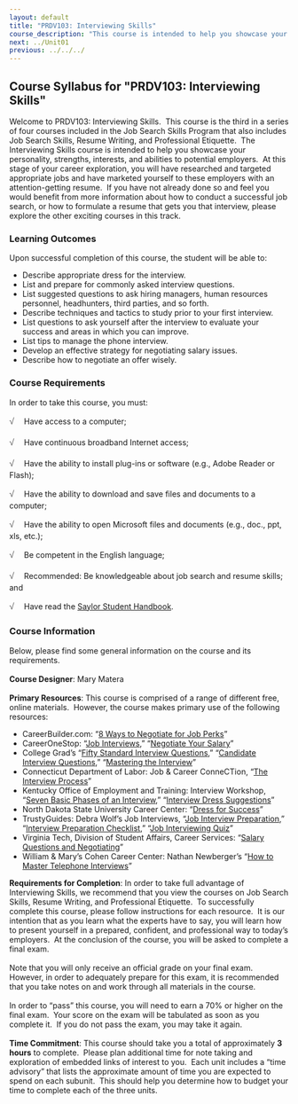 ```yaml
---
layout: default
title: "PRDV103: Interviewing Skills"
course_description: "This course is intended to help you showcase your personality, strengths, interests, and abilities to potential employers through the interview process."
next: ../Unit01
previous: ../../../
---
```

Course Syllabus for "PRDV103: Interviewing Skills"
--------------------------------------------------

Welcome to PRDV103: Interviewing Skills.  This course is the third in a
series of four courses included in the Job Search Skills Program that
also includes Job Search Skills, Resume Writing, and Professional
Etiquette.  The Interviewing Skills course is intended to help you
showcase your personality, strengths, interests, and abilities to
potential employers.  At this stage of your career exploration, you will
have researched and targeted appropriate jobs and have marketed yourself
to these employers with an attention-getting resume.  If you have not
already done so and feel you would benefit from more information about
how to conduct a successful job search, or how to formulate a resume
that gets you that interview, please explore the other exciting courses
in this track.

### Learning Outcomes

Upon successful completion of this course, the student will be able
to:  

-   Describe appropriate dress for the interview.
-   List and prepare for commonly asked interview questions.
-   List suggested questions to ask hiring managers, human resources
    personnel, headhunters, third parties, and so forth.
-   Describe techniques and tactics to study prior to your first
    interview.
-   List questions to ask yourself after the interview to evaluate your
    success and areas in which you can improve.
-   List tips to manage the phone interview.
-   Develop an effective strategy for negotiating salary issues.
-   Describe how to negotiate an offer wisely.

### Course Requirements

In order to take this course, you must:  
  
 <span
style="color: rgb(85, 85, 85); font-family: 'Myriad Pro', 'Gill Sans', 'Gill Sans MT', Calibri, sans-serif; font-size: 16px; line-height: 24px; text-align: left; -webkit-text-size-adjust: none; ">√
   </span>Have access to a computer;  
  
 <span
style="color: rgb(85, 85, 85); font-family: 'Myriad Pro', 'Gill Sans', 'Gill Sans MT', Calibri, sans-serif; font-size: 16px; line-height: 24px; text-align: left; -webkit-text-size-adjust: none; ">√
   </span>Have continuous broadband Internet access;  
  
 <span
style="color: rgb(85, 85, 85); font-family: 'Myriad Pro', 'Gill Sans', 'Gill Sans MT', Calibri, sans-serif; font-size: 16px; line-height: 24px; text-align: left; -webkit-text-size-adjust: none; ">√
   </span>Have the ability to install plug-ins or software (e.g., Adobe
Reader or Flash);  
  
 <span
style="color: rgb(85, 85, 85); font-family: 'Myriad Pro', 'Gill Sans', 'Gill Sans MT', Calibri, sans-serif; font-size: 16px; line-height: 24px; text-align: left; -webkit-text-size-adjust: none; ">√
   </span>Have the ability to download and save files and documents to a
computer;  
  
 <span
style="color: rgb(85, 85, 85); font-family: 'Myriad Pro', 'Gill Sans', 'Gill Sans MT', Calibri, sans-serif; font-size: 16px; line-height: 24px; text-align: left; -webkit-text-size-adjust: none; ">√
   </span>Have the ability to open Microsoft files and documents (e.g.,
doc., ppt, xls, etc.);  
  
 <span
style="color: rgb(85, 85, 85); font-family: 'Myriad Pro', 'Gill Sans', 'Gill Sans MT', Calibri, sans-serif; font-size: 16px; line-height: 24px; text-align: left; -webkit-text-size-adjust: none; ">√
   </span>Be competent in the English language;  
  
 <span
style="color: rgb(85, 85, 85); font-family: 'Myriad Pro', 'Gill Sans', 'Gill Sans MT', Calibri, sans-serif; font-size: 16px; line-height: 24px; text-align: left; -webkit-text-size-adjust: none; ">√
   </span>Recommended: Be knowledgeable about job search and resume
skills; and  
  
 <span
style="color: rgb(85, 85, 85); font-family: 'Myriad Pro', 'Gill Sans', 'Gill Sans MT', Calibri, sans-serif; font-size: 16px; line-height: 24px; text-align: left; -webkit-text-size-adjust: none; ">√
   </span>Have read the [Saylor Student
Handbook](http://www.saylor.org/site/wp-content/uploads/2012/05/Saylor-StudentHandbook.pdf).

### Course Information

Below, please find some general information on the course and its
requirements.  
    
 **Course Designer**: Mary Matera  
    
 **Primary Resources**: This course is comprised of a range of different
free, online materials.  However, the course makes primary use of the
following resources:  

-   CareerBuilder.com: “[8 Ways to Negotiate for Job
    Perks](http://msn.careerbuilder.com/Article/MSN-2565-Interviewing-8-Ways-to-Negotiate-for-Job-Perks/?sc_extcmp=JS_2565_advice&SiteId=cbmsn42565&catid=iv)”
-   CareerOneStop: “[Job
    Interviews](http://www.careeronestop.org/ResumesInterviews/Interviews/JobInterviews.aspx),”
    “[Negotiate Your
    Salary](http://www.careeronestop.org/JobSearch/InterviewandNegotiate/negotiate-your-salary.aspx)”
-   College Grad’s “[Fifty Standard Interview
    Questions](http://www.collegegrad.com/jobsearch/Mastering-the-Interview/Fifty-Standard-Interview-Questions/),”
    “[Candidate Interview
    Questions](http://www.collegegrad.com/questions),” “[Mastering the
    Interview](http://www.collegegrad.com/jobsearch/Mastering-the-Interview/)”
-   Connecticut Department of Labor: Job & Career ConneCTion, “[The
    Interview
    Process](http://www1.ctdol.state.ct.us/jcc/viewarticle.asp?intArticle=9)”
-   Kentucky Office of Employment and Training: Interview Workshop,
    “[Seven Basic Phases of an
    Interview](http://www.oet.ky.gov/des/vws/interview/interview_workshop.asp),”
    “[Interview Dress
    Suggestions](http://www.oet.ky.gov/des/vws/interview/interview_dress_suggestions.asp)”
-   North Dakota State University Career Center: “[Dress for
    Success](http://www.ndsu.edu/career/dress_for_success/)”
-   TrustyGuides: Debra Wolf’s Job Interviews, “[Job Interview
    Preparation](http://www.trustyguides.com/interviews1.html),”
    “[Interview Preparation
    Checklist](http://www.trustyguides.com/interviews8.html),” “[Job
    Interviewing
    Quiz](http://www.trustyguides.com/interviews-quiz.html)”
-   Virginia Tech, Division of Student Affairs, Career Services:
    “[Salary Questions and
    Negotiating](http://www.career.vt.edu/JobSearchGuide/SalaryQuestionsNegotiating.html)”
-   William & Mary’s Cohen Career Center: Nathan Newberger’s “[How to
    Master Telephone
    Interviews](http://www.wm.edu/offices/career/articles/interviews/guide/typesinterview/telephone/index.php)”

**Requirements for Completion**: In order to take full advantage of
Interviewing Skills, we recommend that you view the courses on Job
Search Skills, Resume Writing, and Professional Etiquette.  To
successfully complete this course, please follow instructions for each
resource.  It is our intention that as you learn what the experts have
to say, you will learn how to present yourself in a prepared, confident,
and professional way to today’s employers.  At the conclusion of the
course, you will be asked to complete a final exam.   
    
 Note that you will only receive an official grade on your final exam. 
However, in order to adequately prepare for this exam, it is recommended
that you take notes on and work through all materials in the course.  
    
 In order to “pass” this course, you will need to earn a 70% or higher
on the final exam.  Your score on the exam will be tabulated as soon as
you complete it.  If you do not pass the exam, you may take it again.  
    
 **Time Commitment**: This course should take you a total of
approximately **3 hours** to complete.  Please plan additional time for
note taking and exploration of embedded links of interest to you.  Each
unit includes a “time advisory” that lists the approximate amount of
time you are expected to spend on each subunit.  This should help you
determine how to budget your time to complete each of the three units.  
    

